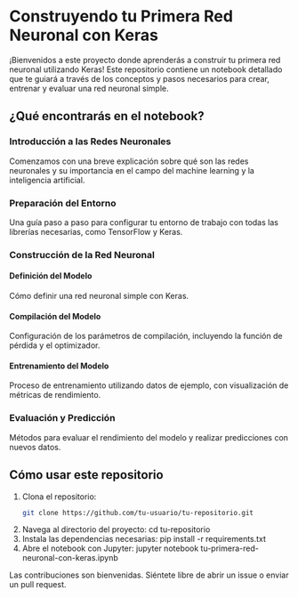 # Construyendo tu Primera Red Neuronal con Keras

¡Bienvenidos a este proyecto donde aprenderás a construir tu primera red neuronal utilizando Keras! Este repositorio contiene un notebook detallado que te guiará a través de los conceptos y pasos necesarios para crear, entrenar y evaluar una red neuronal simple.

## ¿Qué encontrarás en el notebook?

### Introducción a las Redes Neuronales
Comenzamos con una breve explicación sobre qué son las redes neuronales y su importancia en el campo del machine learning y la inteligencia artificial.

### Preparación del Entorno
Una guía paso a paso para configurar tu entorno de trabajo con todas las librerías necesarias, como TensorFlow y Keras.

### Construcción de la Red Neuronal

#### Definición del Modelo
Cómo definir una red neuronal simple con Keras.

#### Compilación del Modelo
Configuración de los parámetros de compilación, incluyendo la función de pérdida y el optimizador.

#### Entrenamiento del Modelo
Proceso de entrenamiento utilizando datos de ejemplo, con visualización de métricas de rendimiento.

### Evaluación y Predicción
Métodos para evaluar el rendimiento del modelo y realizar predicciones con nuevos datos.

## Cómo usar este repositorio

1. Clona el repositorio:
   ```bash
   git clone https://github.com/tu-usuario/tu-repositorio.git
2. Navega al directorio del proyecto:
   cd tu-repositorio
3. Instala las dependencias necesarias:
pip install -r requirements.txt
4. Abre el notebook con Jupyter:
jupyter notebook tu-primera-red-neuronal-con-keras.ipynb


Las contribuciones son bienvenidas. Siéntete libre de abrir un issue o enviar un pull request.

